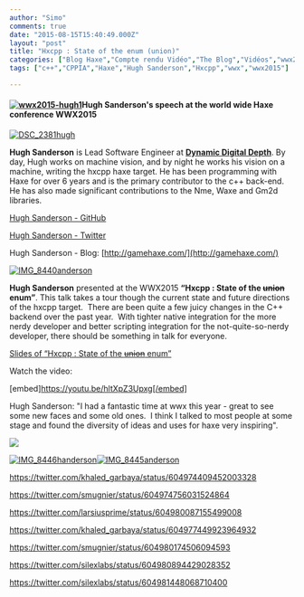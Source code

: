 ```yaml
---
author: "Simo"
comments: true
date: "2015-08-15T15:40:49.000Z"
layout: "post"
title: "Hxcpp : State of the enum (union)"
categories: ["Blog Haxe","Compte rendu Vidéo","The Blog","Vidéos","wwx2015"]
tags: ["c++","CPPIA","Haxe","Hugh Sanderson","Hxcpp","wwx","wwx2015"]

---
```

#### [![wwx2015-hugh1](https://www.silexlabs.org/wp-content/uploads/2015/07/wwx2015-hugh1.png)](https://www.silexlabs.org/wp-content/uploads/2015/07/wwx2015-hugh1.png)Hugh Sanderson's speech at the world wide Haxe conference WWX2015


[![DSC_2381hugh](https://www.silexlabs.org/wp-content/uploads/2015/07/DSC_2381hugh-200x300.jpg)](https://www.silexlabs.org/wp-content/uploads/2015/07/DSC_2381hugh.jpg)

**Hugh Sanderson** is Lead Software Engineer at **[Dynamic Digital Depth](http://www.ddd.com/)**. By day, Hugh works on machine vision, and by night he works his vision on a machine, writing the hxcpp haxe target. He has been programming with Haxe for over 6 years and is the primary contributor to the c++ back-end. He has also made significant contributions to the Nme, Waxe and Gm2d libraries.

[Hugh Sanderson - GitHub](https://github.com/hughsando)

[Hugh Sanderson - Twitter](https://twitter.com/GameHaxe)

Hugh Sanderson - Blog: [http://gamehaxe.com/](http://gamehaxe.com/)





[![IMG_8440anderson](https://www.silexlabs.org/wp-content/uploads/2015/07/IMG_8440anderson1-687x515.jpg)](https://www.silexlabs.org/wp-content/uploads/2015/07/IMG_8440anderson1.jpg)

**Hugh Sanderson** presented at the WWX2015 **“Hxcpp : State of the <del>union</del> enum”**. This talk takes a tour though the current state and future directions of the hxcpp target.  There are been quite a few juicy changes in the C++ backend over the past year.  With tighter native integration for the more nerdy developer and better scripting integration for the not-quite-so-nerdy developer, there should be something in talk for everyone.

[Slides of “Hxcpp : State of the <del>union</del> enum”](http://gamehaxe.com/wwx/wwx2015.swf)

Watch the video:

[embed]https://youtu.be/hltXpZ3Upxg[/embed]

Hugh Sanderson: "I had a fantastic time at wwx this year - great to see some new faces and some old ones.  I think I talked to most people at some stage and found the diversity of ideas and uses for haxe very inspiring".





![](https://ssl.gstatic.com/ui/v1/icons/mail/images/cleardot.gif)





[![IMG_8446handerson](https://www.silexlabs.org/wp-content/uploads/2015/07/IMG_8446handerson-687x515.jpg)](https://www.silexlabs.org/wp-content/uploads/2015/07/IMG_8446handerson.jpg)[![IMG_8445anderson](https://www.silexlabs.org/wp-content/uploads/2015/07/IMG_8445anderson-687x515.jpg)](https://www.silexlabs.org/wp-content/uploads/2015/07/IMG_8445anderson.jpg)

https://twitter.com/khaled_garbaya/status/604974409452003328

https://twitter.com/smugnier/status/604974756031524864

https://twitter.com/larsiusprime/status/604980087155499008

https://twitter.com/khaled_garbaya/status/604977449923964932

https://twitter.com/smugnier/status/604980174506094593

https://twitter.com/silexlabs/status/604980894429028352

https://twitter.com/silexlabs/status/604981448068710400





